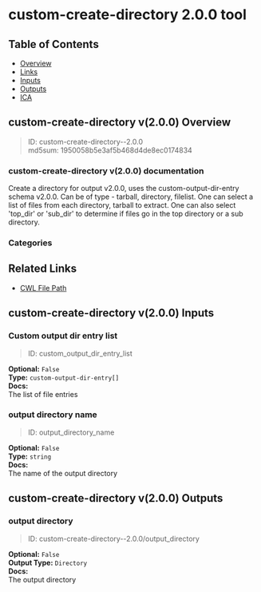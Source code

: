 
custom-create-directory 2.0.0 tool
==================================

## Table of Contents
  
- [Overview](#custom-create-directory-v200-overview)  
- [Links](#related-links)  
- [Inputs](#custom-create-directory-v200-inputs)  
- [Outputs](#custom-create-directory-v200-outputs)  
- [ICA](#ica)  


## custom-create-directory v(2.0.0) Overview



  
> ID: custom-create-directory--2.0.0  
> md5sum: 1950058b5e3af5b468d4de8ec0174834

### custom-create-directory v(2.0.0) documentation
  
Create a directory for output v2.0.0, uses the custom-output-dir-entry schema v2.0.0.
Can be of type - tarball, directory, filelist.
One can select a list of files from each directory, tarball to extract.
One can also select 'top_dir' or 'sub_dir' to determine if files go in the top directory or a sub directory.  

### Categories
  


## Related Links
  
- [CWL File Path](../../../../../../tools/custom-create-directory/2.0.0/custom-create-directory__2.0.0.cwl)  

  


## custom-create-directory v(2.0.0) Inputs

### Custom output dir entry list



  
> ID: custom_output_dir_entry_list
  
**Optional:** `False`  
**Type:** `custom-output-dir-entry[]`  
**Docs:**  
The list of file entries


### output directory name



  
> ID: output_directory_name
  
**Optional:** `False`  
**Type:** `string`  
**Docs:**  
The name of the output directory

  


## custom-create-directory v(2.0.0) Outputs

### output directory



  
> ID: custom-create-directory--2.0.0/output_directory  

  
**Optional:** `False`  
**Output Type:** `Directory`  
**Docs:**  
The output directory
  

  

